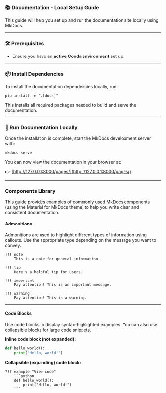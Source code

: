 
### 📚 Documentation - Local Setup Guide

This guide will help you set up and run the documentation site locally using MkDocs.

---

### 🛠️ Prerequisites

- Ensure you have an **active Conda environment** set up.

---

### 📦 Install Dependencies

To install the documentation dependencies locally, run:

```
pip install -e ".[docs]"
```

This installs all required packages needed to build and serve the documentation.

---

### 🚀 Run Documentation Locally

Once the installation is complete, start the MkDocs development server with:

```
mkdocs serve
```

You can now view the documentation in your browser at:

👉 [http://127.0.0.1:8000/pages/](http://127.0.0.1:8000/pages/)

---

### Components Library

This guide provides examples of commonly used MkDocs components (using the Material for MkDocs theme) to help you write clear and consistent documentation.

#### Admonitions
Admonitions are used to highlight different types of information using callouts. Use the appropriate type depending on the message you want to convey.

```
!!! note
    This is a note for general information.
```

```
!!! tip
    Here's a helpful tip for users.
```

```
!!! important
    Pay attention! This is an important message.
```

```
!!! warning
    Pay attention! This is a warning.
```

---

#### Code Blocks

Use code blocks to display syntax-highlighted examples. You can also use collapsible blocks for large code snippets.

**Inline code block (not expanded):**

```python
def hello_world():
    print("Hello, world!")
```

**Collapsible (expanding) code block:**

```
??? example "View code"
    ```python
    def hello_world():
        print("Hello, world!")
    ```
```
